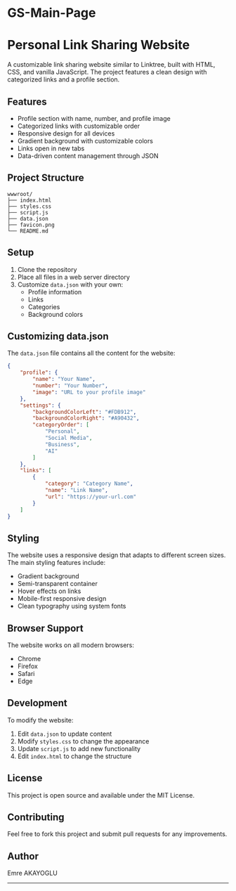 # GS-Main-Page
# Personal Link Sharing Website

A customizable link sharing website similar to Linktree, built with HTML, CSS, and vanilla JavaScript. The project features a clean design with categorized links and a profile section.

## Features

- Profile section with name, number, and profile image
- Categorized links with customizable order
- Responsive design for all devices
- Gradient background with customizable colors
- Links open in new tabs
- Data-driven content management through JSON

## Project Structure

```
wwwroot/
├── index.html
├── styles.css
├── script.js
├── data.json
├── favicon.png
└── README.md
```

## Setup

1. Clone the repository
2. Place all files in a web server directory
3. Customize `data.json` with your own:
   - Profile information
   - Links
   - Categories
   - Background colors

## Customizing data.json

The `data.json` file contains all the content for the website:

```json
{
    "profile": {
        "name": "Your Name",
        "number": "Your Number",
        "image": "URL to your profile image"
    },
    "settings": {
        "backgroundColorLeft": "#FDB912",
        "backgroundColorRight": "#A90432",
        "categoryOrder": [
            "Personal",
            "Social Media",
            "Business",
            "AI"
        ]
    },
    "links": [
        {
            "category": "Category Name",
            "name": "Link Name",
            "url": "https://your-url.com"
        }
    ]
}
```

## Styling

The website uses a responsive design that adapts to different screen sizes. The main styling features include:

- Gradient background
- Semi-transparent container
- Hover effects on links
- Mobile-first responsive design
- Clean typography using system fonts

## Browser Support

The website works on all modern browsers:
- Chrome
- Firefox
- Safari
- Edge

## Development

To modify the website:

1. Edit `data.json` to update content
2. Modify `styles.css` to change the appearance
3. Update `script.js` to add new functionality
4. Edit `index.html` to change the structure

## License

This project is open source and available under the MIT License.

## Contributing

Feel free to fork this project and submit pull requests for any improvements.

## Author

Emre AKAYOGLU

---